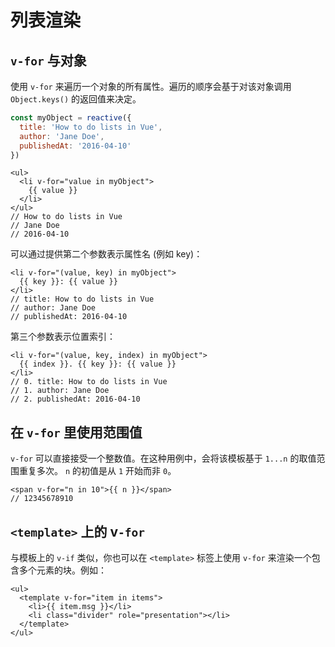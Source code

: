 # 列表渲染

## `v-for` 与对象

使用 `v-for` 来遍历一个对象的所有属性。遍历的顺序会基于对该对象调用 `Object.keys()` 的返回值来决定。

```js
const myObject = reactive({
  title: 'How to do lists in Vue',
  author: 'Jane Doe',
  publishedAt: '2016-04-10'
})
```

```template
<ul>
  <li v-for="value in myObject">
    {{ value }}
  </li>
</ul>
// How to do lists in Vue
// Jane Doe
// 2016-04-10
```

可以通过提供第二个参数表示属性名 (例如 key)：

```template
<li v-for="(value, key) in myObject">
  {{ key }}: {{ value }}
</li>
// title: How to do lists in Vue
// author: Jane Doe
// publishedAt: 2016-04-10
```

第三个参数表示位置索引：

```template
<li v-for="(value, key, index) in myObject">
  {{ index }}. {{ key }}: {{ value }}
</li>
// 0. title: How to do lists in Vue
// 1. author: Jane Doe
// 2. publishedAt: 2016-04-10
```

## 在 `v-for` 里使用范围值

`v-for` 可以直接接受一个整数值。在这种用例中，会将该模板基于 `1...n` 的取值范围重复多次。 `n` 的初值是从 `1` 开始而非 `0`。

```template
<span v-for="n in 10">{{ n }}</span>
// 12345678910
```

## `<template>` 上的 v`-for`

与模板上的 `v-if` 类似，你也可以在 `<template>` 标签上使用 `v-for` 来渲染一个包含多个元素的块。例如：

```template
<ul>
  <template v-for="item in items">
    <li>{{ item.msg }}</li>
    <li class="divider" role="presentation"></li>
  </template>
</ul>
```
